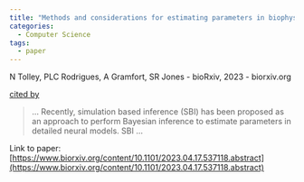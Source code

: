 ```yaml
---
title: "Methods and considerations for estimating parameters in biophysically detailed neural models with simulation based inference"
categories:
  - Computer Science
tags:
  - paper
---
```

N Tolley, PLC Rodrigues, A Gramfort, SR Jones - bioRxiv, 2023 - biorxiv.org

[cited by](None) 

>… Recently, simulation based inference (SBI) has been proposed as an approach to perform Bayesian inference to estimate parameters in detailed neural models. SBI …

Link to paper: [https://www.biorxiv.org/content/10.1101/2023.04.17.537118.abstract](https://www.biorxiv.org/content/10.1101/2023.04.17.537118.abstract)
